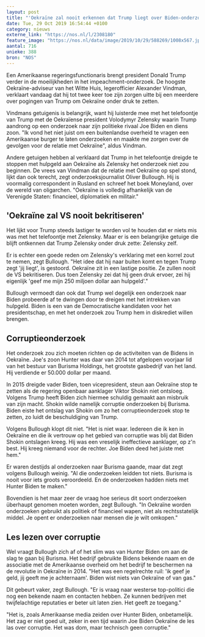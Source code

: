 ```yaml
---
layout: post
title: "'Oekraïne zal nooit erkennen dat Trump liegt over Biden-onderzoek'"
date: Tue, 29 Oct 2019 16:54:44 +0100
category: nieuws
externe_link: "https://nos.nl/l/2308180"
feature_image: "https://nos.nl/data/image/2019/10/29/588269/1008x567.jpg"
aantal: 716
unieke: 388
bron: "NOS"
---
```


<p>Een Amerikaanse regeringsfunctionaris brengt president Donald Trump verder in de moeilijkheden in het impeachment-onderzoek. De hoogste Oekraïne-adviseur van het Witte Huis, legerofficier Alexander Vindman, verklaart vandaag dat hij tot twee keer toe zijn zorgen uitte bij een meerdere over pogingen van Trump om Oekraïne onder druk te zetten.</p>
<p>Vindmans getuigenis is belangrijk, want hij luisterde mee met het telefoontje van Trump met de Oekraïense president Volodymyr Zelensky waarin Trump aandrong op een onderzoek naar zijn politieke rivaal Joe Biden en diens zoon. "Ik vond het niet juist om een buitenlandse overheid te vragen een Amerikaanse burger te laten onderzoeken en maakte me zorgen over de gevolgen voor de relatie met Oekraïne", aldus Vindman.</p>
<p>Andere getuigen hebben al verklaard dat Trump in het telefoontje dreigde te stoppen met hulpgeld aan Oekraïne als Zelensky het onderzoek niet zou beginnen. De vrees van Vindman dat de relatie met Oekraïne op spel stond, lijkt dan ook terecht, zegt onderzoeksjournalist Oliver Bullough. Hij is voormalig correspondent in Rusland en schreef het boek Moneyland, over de wereld van oligarchen. "Oekraïne is volledig afhankelijk van de Verenigde Staten: financieel, diplomatiek en militair."</p>
<h2>'Oekraïne zal VS nooit bekritiseren'</h2>
<p>Het lijkt voor Trump steeds lastiger te worden vol te houden dat er niets mis was met het telefoontje met Zelensky. Maar er is een belangrijke getuige die blijft ontkennen dat Trump Zelensky onder druk zette: Zelensky zelf.</p>
<p>Er is echter een goede reden om Zelensky's verklaring met een korrel zout te nemen, zegt Bullough. "Het idee dat hij naar buiten komt en tegen Trump zegt 'jij liegt', is gestoord. Oekraïne zit in een lastige positie. Ze zullen nooit de VS bekritiseren. Dus toen Zelensky zei dat hij geen druk ervoer, zei hij eigenlijk 'geef me mijn 250 miljoen dollar aan hulpgeld'."</p>
<p>Bullough vermoedt dan ook dat Trump wel degelijk een onderzoek naar Biden probeerde af te dwingen door te dreigen met het intrekken van hulpgeld. Biden is een van de Democratische kandidaten voor het presidentschap, en met het onderzoek zou Trump hem in diskrediet willen brengen.</p>
<h2>Corruptieonderzoek</h2>
<p>Het onderzoek zou zich moeten richten op de activiteiten van de Bidens in Oekraïne. Joe's zoon Hunter was daar van 2014 tot afgelopen voorjaar lid van het bestuur van Burisma Holdings, het grootste gasbedrijf van het land. Hij verdiende er 50.000 dollar per maand.</p>
<p>In 2015 dreigde vader Biden, toen vicepresident, steun aan Oekraïne stop te zetten als de regering openbaar aanklager Viktor Shokin niet ontsloeg. Volgens Trump heeft Biden zich hiermee schuldig gemaakt aan misbruik van zijn macht. Shokin wilde namelijk corruptie onderzoeken bij Burisma. Biden eiste het ontslag van Shokin om zo het corruptieonderzoek stop te zetten, zo luidt de beschuldiging van Trump.</p>
<p>Volgens Bullough klopt dit niet. "Het is niet waar. Iedereen die ik ken in Oekraïne en die ik vertrouw op het gebied van corruptie was blij dat Biden Shokin ontslagen kreeg. Hij was een vreselijk ineffectieve aanklager, op z'n best. Hij kreeg niemand voor de rechter. Joe Biden deed het juiste met hem."</p>
<p>Er waren destijds al onderzoeken naar Burisma gaande, maar dat zegt volgens Bullough weinig. "Al die onderzoeken leidden tot niets. Burisma is nooit voor iets groots veroordeeld. En de onderzoeken hadden niets met Hunter Biden te maken."</p>
<p>Bovendien is het maar zeer de vraag hoe serieus dit soort onderzoeken überhaupt genomen moeten worden, zegt Bullough. "In Oekraïne worden onderzoeken gebruikt als politiek of financieel wapen, niet als rechtsstatelijk middel. Je opent er onderzoeken naar mensen die je wilt omkopen."</p>
<h2>Les lezen over corruptie</h2>
<p>Wel vraagt Bullough zich af of het slim was van Hunter Biden om aan de slag te gaan bij Burisma. Het bedrijf gebruikte Bidens bekende naam en de associatie met de Amerikaanse overheid om het bedrijf te beschermen na de revolutie in Oekraïne in 2014. "Het was een regelrechte ruil: 'ik geef je geld, jij geeft me je achternaam'. Biden wist niets van Oekraïne of van gas."</p>
<p>Dit gebeurt vaker, zegt Bullough. "Er is vraag naar westerse top-politici die nog een bekende naam en contacten hebben. Ze kunnen bedrijven met twijfelachtige reputaties er beter uit laten zien. Het geeft ze toegang."</p>
<p>"Het is, zoals Amerikaanse media zeiden over Hunter Biden, onbetamelijk. Het zag er niet goed uit, zeker in een tijd waarin Joe Biden Oekraïne de les las over corruptie. Het was dom, maar technisch geen corruptie."</p>
